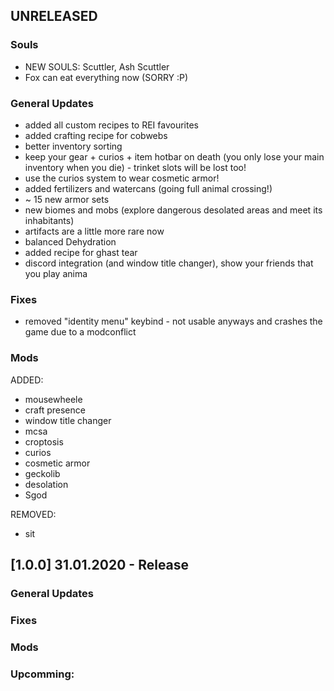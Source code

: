 ## UNRELEASED
### Souls 
+ NEW SOULS: Scuttler, Ash Scuttler
+ Fox can eat everything now (SORRY :P)

### General Updates
+ added all custom recipes to REI favourites
+ added crafting recipe for cobwebs
+ better inventory sorting
+ keep your gear + curios + item hotbar on death (you only lose your main inventory when you die) - trinket slots will be lost too!
+ use the curios system to wear cosmetic armor!
+ added fertilizers and watercans (going full animal crossing!)
+ ~ 15 new armor sets
+ new biomes and mobs (explore dangerous desolated areas and meet its inhabitants)
+ artifacts are a little more rare now
+ balanced Dehydration
+ added recipe for ghast tear
+ discord integration (and window title changer), show your friends that you play anima

### Fixes
+ removed "identity menu" keybind - not usable anyways and crashes the game due to a modconflict

### Mods
ADDED:
+ mousewheele
+ craft presence
+ window title changer
+ mcsa
+ croptosis
+ curios
+ cosmetic armor
+ geckolib
+ desolation
+ Sgod

REMOVED:
+ sit 

## [1.0.0] 31.01.2020 - Release
### General Updates


### Fixes


### Mods


### Upcomming:
